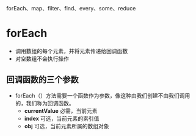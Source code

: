 forEach、map、filter、find、every、some、reduce

# forEach
- 调用数组的每个元素，并将元素传递给回调函数
- 对空数组不会执行操作

## 回调函数的三个参数
- forEach（）方法需要一个函数作为参数，像这种由我们创建不由我们调用的，我们称为回调函数。
  - **currentValue**
  必需，当前元素
  - **index**
  可选，当前元素的索引值
  - **obj**
  可选，当前元素所属的数组对象
